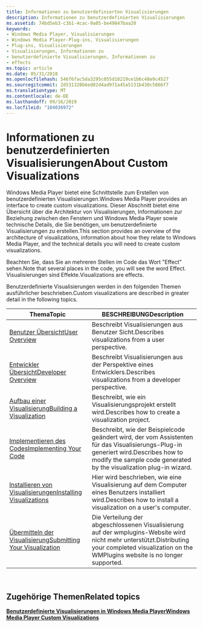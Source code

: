```yaml
---
title: Informationen zu benutzerdefinierten Visualisierungen
description: Informationen zu benutzerdefinierten Visualisierungen
ms.assetid: 74bd5eb3-c3b1-4cac-9a05-be49847baa20
keywords:
- Windows Media Player, Visualisierungen
- Windows Media Player-Plug-ins, Visualisierungen
- Plug-ins, Visualisierungen
- Visualisierungen, Informationen zu
- benutzerdefinierte Visualisierungen, Informationen zu
- effects
ms.topic: article
ms.date: 05/31/2018
ms.openlocfilehash: 546f6fac5da3295c055d18219ce1b6c48e9c4527
ms.sourcegitcommit: 2d531328b6ed82d4ad971a45a5131b430c5866f7
ms.translationtype: MT
ms.contentlocale: de-DE
ms.lasthandoff: 09/16/2019
ms.locfileid: "104036972"
---
```

# <a name="about-custom-visualizations"></a><span data-ttu-id="f8505-109">Informationen zu benutzerdefinierten Visualisierungen</span><span class="sxs-lookup"><span data-stu-id="f8505-109">About Custom Visualizations</span></span>

<span data-ttu-id="f8505-110">Windows Media Player bietet eine Schnittstelle zum Erstellen von benutzerdefinierten Visualisierungen.</span><span class="sxs-lookup"><span data-stu-id="f8505-110">Windows Media Player provides an interface to create custom visualizations.</span></span> <span data-ttu-id="f8505-111">Dieser Abschnitt bietet eine Übersicht über die Architektur von Visualisierungen, Informationen zur Beziehung zwischen den Fenstern und Windows Media Player sowie technische Details, die Sie benötigen, um benutzerdefinierte Visualisierungen zu erstellen.</span><span class="sxs-lookup"><span data-stu-id="f8505-111">This section provides an overview of the architecture of visualizations, information about how they relate to Windows Media Player, and the technical details you will need to create custom visualizations.</span></span>

<span data-ttu-id="f8505-112">Beachten Sie, dass Sie an mehreren Stellen im Code das Wort "Effect" sehen.</span><span class="sxs-lookup"><span data-stu-id="f8505-112">Note that several places in the code, you will see the word Effect.</span></span> <span data-ttu-id="f8505-113">Visualisierungen sind Effekte.</span><span class="sxs-lookup"><span data-stu-id="f8505-113">Visualizations are effects.</span></span>

<span data-ttu-id="f8505-114">Benutzerdefinierte Visualisierungen werden in den folgenden Themen ausführlicher beschrieben.</span><span class="sxs-lookup"><span data-stu-id="f8505-114">Custom visualizations are described in greater detail in the following topics.</span></span>



| <span data-ttu-id="f8505-115">Thema</span><span class="sxs-lookup"><span data-stu-id="f8505-115">Topic</span></span>                                                              | <span data-ttu-id="f8505-116">BESCHREIBUNG</span><span class="sxs-lookup"><span data-stu-id="f8505-116">Description</span></span>                                                                                |
|--------------------------------------------------------------------|--------------------------------------------------------------------------------------------|
| [<span data-ttu-id="f8505-117">Benutzer Übersicht</span><span class="sxs-lookup"><span data-stu-id="f8505-117">User Overview</span></span>](user-overview.md)                                 | <span data-ttu-id="f8505-118">Beschreibt Visualisierungen aus Benutzer Sicht.</span><span class="sxs-lookup"><span data-stu-id="f8505-118">Describes visualizations from a user perspective.</span></span>                                          |
| [<span data-ttu-id="f8505-119">Entwickler Übersicht</span><span class="sxs-lookup"><span data-stu-id="f8505-119">Developer Overview</span></span>](developer-overview.md)                       | <span data-ttu-id="f8505-120">Beschreibt Visualisierungen aus der Perspektive eines Entwicklers.</span><span class="sxs-lookup"><span data-stu-id="f8505-120">Describes visualizations from a developer perspective.</span></span>                                     |
| [<span data-ttu-id="f8505-121">Aufbau einer Visualisierung</span><span class="sxs-lookup"><span data-stu-id="f8505-121">Building a Visualization</span></span>](building-a-visualization.md)           | <span data-ttu-id="f8505-122">Beschreibt, wie ein Visualisierungsprojekt erstellt wird.</span><span class="sxs-lookup"><span data-stu-id="f8505-122">Describes how to create a visualization project.</span></span>                                           |
| [<span data-ttu-id="f8505-123">Implementieren des Codes</span><span class="sxs-lookup"><span data-stu-id="f8505-123">Implementing Your Code</span></span>](implementing-your-code.md)               | <span data-ttu-id="f8505-124">Beschreibt, wie der Beispielcode geändert wird, der vom Assistenten für das Visualisierungs-Plug-in generiert wird.</span><span class="sxs-lookup"><span data-stu-id="f8505-124">Describes how to modify the sample code generated by the visualization plug-in wizard.</span></span>     |
| [<span data-ttu-id="f8505-125">Installieren von Visualisierungen</span><span class="sxs-lookup"><span data-stu-id="f8505-125">Installing Visualizations</span></span>](installing-visualizations.md)         | <span data-ttu-id="f8505-126">Hier wird beschrieben, wie eine Visualisierung auf dem Computer eines Benutzers installiert wird.</span><span class="sxs-lookup"><span data-stu-id="f8505-126">Describes how to install a visualization on a user's computer.</span></span>                             |
| [<span data-ttu-id="f8505-127">Übermitteln der Visualisierung</span><span class="sxs-lookup"><span data-stu-id="f8505-127">Submitting Your Visualization</span></span>](submitting-your-visualization.md) | <span data-ttu-id="f8505-128">Die Verteilung der abgeschlossenen Visualisierung auf der wmplugins-Website wird nicht mehr unterstützt.</span><span class="sxs-lookup"><span data-stu-id="f8505-128">Distributing your completed visualization on the WMPlugins website is no longer supported.</span></span> |



 

## <a name="related-topics"></a><span data-ttu-id="f8505-129">Zugehörige Themen</span><span class="sxs-lookup"><span data-stu-id="f8505-129">Related topics</span></span>

<dl> <dt>

[<span data-ttu-id="f8505-130">**Benutzerdefinierte Visualisierungen in Windows Media Player**</span><span class="sxs-lookup"><span data-stu-id="f8505-130">**Windows Media Player Custom Visualizations**</span></span>](windows-media-player-custom-visualizations.md)
</dt> </dl>

 

 




